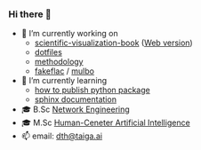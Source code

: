### Hi there 👋

- 🔭 I’m currently working on
  - [scientific-visualization-book](https://github.com/dannydannydanny/scientific-visualization-book/)
([Web version](https://github.com/rougier/scientific-visualization-book/issues/13))
  - [dotfiles](https://github.com/DannyDannyDanny/dotfiles)
  - [methodology](https://github.com/DannyDannyDanny/methodology)
  - [fakeflac](https://github.com/DannyDannyDanny/fakeflac) / [mulbo](https://github.com/DannyDannyDanny/mulbo)
- 🌱 I’m currently learning
  - [how to publish python package](https://realpython.com/pypi-publish-python-package/)
  - [sphinx documentation](https://www.sphinx-doc.org)
- 🎓 B.Sc [Network Engineering](https://www.dtu.dk/uddannelse/bachelor/uddannelsesretninger/cyberteknologi)
- 🎓 M.Sc [Human-Ceneter Artificial Intelligence](https://www.dtu.dk/english/education/graduate/msc-programmes/Human-Centered-Artificial-Intelligence)
- 📫 email: dth@taiga.ai
